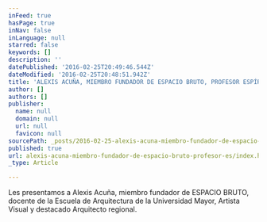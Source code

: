 ```yaml
---
inFeed: true
hasPage: true
inNav: false
inLanguage: null
starred: false
keywords: []
description: ''
datePublished: '2016-02-25T20:49:46.544Z'
dateModified: '2016-02-25T20:48:51.942Z'
title: 'ALEXIS ACUÑA, MIEMBRO FUNDADOR DE ESPACIO BRUTO, PROFESOR ESPÍRITU EMPRENDEDOR ARQUITECTURA 2014'
author: []
authors: []
publisher:
  name: null
  domain: null
  url: null
  favicon: null
sourcePath: _posts/2016-02-25-alexis-acuna-miembro-fundador-de-espacio-bruto-profesor-es.md
published: true
url: alexis-acuna-miembro-fundador-de-espacio-bruto-profesor-es/index.html
_type: Article

---
```

Les presentamos a Alexis Acuña, miembro fundador de ESPACIO BRUTO, docente de la Escuela de Arquitectura de la Universidad Mayor, Artista Visual y destacado Arquitecto regional.